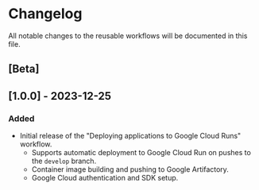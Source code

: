# Changelog

All notable changes to the reusable workflows will be documented in this file.

## [Beta]

## [1.0.0] - 2023-12-25
### Added
- Initial release of the "Deploying applications to Google Cloud Runs" workflow.
  - Supports automatic deployment to Google Cloud Run on pushes to the `develop` branch.
  - Container image building and pushing to Google Artifactory.
  - Google Cloud authentication and SDK setup.